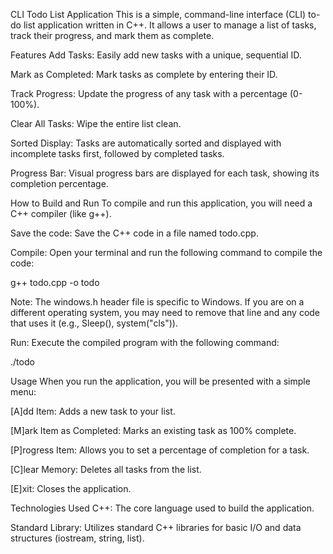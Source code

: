 CLI Todo List Application
This is a simple, command-line interface (CLI) to-do list application written in C++. It allows a user to manage a list of tasks, track their progress, and mark them as complete.

Features
Add Tasks: Easily add new tasks with a unique, sequential ID.

Mark as Completed: Mark tasks as complete by entering their ID.

Track Progress: Update the progress of any task with a percentage (0-100%).

Clear All Tasks: Wipe the entire list clean.

Sorted Display: Tasks are automatically sorted and displayed with incomplete tasks first, followed by completed tasks.

Progress Bar: Visual progress bars are displayed for each task, showing its completion percentage.

How to Build and Run
To compile and run this application, you will need a C++ compiler (like g++).

Save the code: Save the C++ code in a file named todo.cpp.

Compile: Open your terminal and run the following command to compile the code:

g++ todo.cpp -o todo

Note: The windows.h header file is specific to Windows. If you are on a different operating system, you may need to remove that line and any code that uses it (e.g., Sleep(), system("cls")).

Run: Execute the compiled program with the following command:

./todo

Usage
When you run the application, you will be presented with a simple menu:

[A]dd Item: Adds a new task to your list.

[M]ark Item as Completed: Marks an existing task as 100% complete.

[P]rogress Item: Allows you to set a percentage of completion for a task.

[C]lear Memory: Deletes all tasks from the list.

[E]xit: Closes the application.

Technologies Used
C++: The core language used to build the application.

Standard Library: Utilizes standard C++ libraries for basic I/O and data structures (iostream, string, list).
